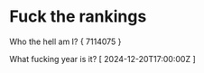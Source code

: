 # Fuck the rankings

Who the hell am I?
{ 7114075 }

What fucking year is it?
[ 2024-12-20T17:00:00Z ]

